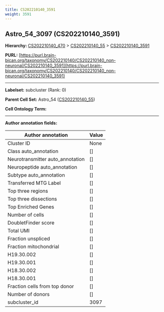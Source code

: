 ```yaml
---
title: CS202210140_3591
weight: 3591
---
```

## Astro_54_3097 (CS202210140_3591)
<b>Hierarchy: </b>
[CS202210140_470](../CS202210140_470) >
[CS202210140_55](../CS202210140_55) >
[CS202210140_3591](../CS202210140_3591)

**PURL:** [https://purl.brain-bican.org/taxonomy/CS202210140/CS202210140_non-neuronal/CS202210140_3591](https://purl.brain-bican.org/taxonomy/CS202210140/CS202210140_non-neuronal/CS202210140_3591)

---


**Labelset:** subcluster (Rank: 0)

**Parent Cell Set:** Astro_54 ([CS202210140_55](../CS202210140_55))



**Cell Ontology Term:** 

[MARKER GENES.]: #


---

[TRANSFERRED ANNOTATIONS.]: #


[AUTHOR ANNOTATION FIELDS.]: #


**Author annotation fields:**

| Author annotation | Value |
|-------------------|-------|
|Cluster ID|None|
|Class auto_annotation|[]|
|Neurotransmitter auto_annotation|[]|
|Neuropeptide auto_annotation|[]|
|Subtype auto_annotation|[]|
|Transferred MTG Label|[]|
|Top three regions|[]|
|Top three dissections|[]|
|Top Enriched Genes|[]|
|Number of cells|[]|
|DoubletFinder score|[]|
|Total UMI|[]|
|Fraction unspliced|[]|
|Fraction mitochondrial|[]|
|H19.30.002|[]|
|H19.30.001|[]|
|H18.30.002|[]|
|H18.30.001|[]|
|Fraction cells from top donor|[]|
|Number of donors|[]|
|subcluster_id|3097|
